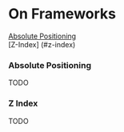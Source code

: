 # On Frameworks
[Absolute Positioning](#absolute-positioning)  
[Z-Index] (#z-index)


### Absolute Positioning
TODO

### Z Index
TODO
